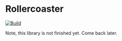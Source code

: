 # Rollercoaster

[![Build](https://github.com/Enitoni/rollercoaster/actions/workflows/test.yml/badge.svg)](https://github.com/Enitoni/rollercoaster/actions/workflows/test.yml)

Note, this library is not finished yet. Come back later.
